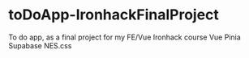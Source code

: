 # toDoApp-IronhackFinalProject
To do app, as a final project for my FE/Vue Ironhack course
Vue
Pinia
Supabase
NES.css
